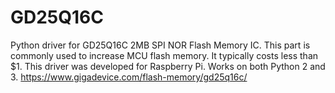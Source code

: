 # GD25Q16C
Python driver for GD25Q16C 2MB SPI NOR Flash Memory IC.
This part is commonly used to increase MCU flash memory. It typically costs less than $1.
This driver was developed for Raspberry Pi. Works on both Python 2 and 3.
https://www.gigadevice.com/flash-memory/gd25q16c/
